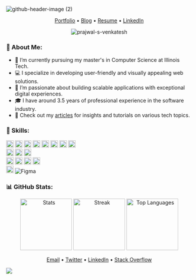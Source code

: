 ![github-header-image (2)](https://github.com/Prajwal-S-Venkatesh/Prajwal-S-Venkatesh/assets/53730619/22115b13-e63a-41dd-a455-7a3978cb0926)

<p align="center">
  <a href="https://www.prajwal.me/">Portfolio</a> •
  <a href="https://www.prajwal.me/blog/">Blog</a> •
  <a href="https://resume.prajwalsv.dev">Resume</a> •
  <a href="https://www.linkedin.com/in/prajwal-s-venkatesh">LinkedIn</a>
</p>

<p align="center">
  <img src="https://komarev.com/ghpvc/?username=prajwal-s-venkatesh&label=Profile%20views&color=brightgreen&style=flat" alt="prajwal-s-venkatesh" />
</p>

<!--
<p align="center" style="visibility: hidden; position: absolute;">
  <img src="https://profile-counter.glitch.me/prajwal-s-venkatesh/count.svg" alt="prajwal-s-venkatesh" />
</p>
-->

<h3 align="left">🚀 About Me:</h3>

- 🔭 I’m currently pursuing my master's in Computer Science at Illinois Tech.
- 💻 I specialize in developing user-friendly and visually appealing web solutions.
- 🌱 I’m passionate about building scalable applications with exceptional digital experiences.
- 🎓 I have around 3.5 years of professional experience in the software industry.
- 📝 Check out my [articles](https://blog.prajwalsv.dev) for insights and tutorials on various tech topics.

<h3 align="left">💼 Skills:</h3>
<p align="left">
  <img height="20" src="https://img.shields.io/badge/C-00599C?style=flat-square&logo=c&logoColor=white" alt="C" />
  <img height="20" src="https://img.shields.io/badge/shell_script-121011?style=flat-square&logo=gnu-bash&logoColor=white" alt="Shell" />
  <img height="20" src="https://img.shields.io/badge/C%2B%2B-00599C?style=flat-square&logo=c%2B%2B&logoColor=white" alt="C++" />
  <img height="20" src="https://img.shields.io/badge/java-ED8B00?style=flat-square&logo=openjdk&logoColor=white" alt="Java" />
  <img height="20" src="https://img.shields.io/badge/javascript-%23323330.svg?style=flat-square&logo=javascript&logoColor=%23F7DF1E" alt="JavaScript" />
  <img height="20" src="https://img.shields.io/badge/typescript-%23007ACC.svg?style=flat-square&logo=typescript&logoColor=white" alt="TypeScript" />
  <img height="20" src="https://img.shields.io/badge/python-3670A0?style=flat-square&logo=python&logoColor=ffdd54" alt="Python" />
  <img height="20" src="https://img.shields.io/badge/go-%2300ADD8.svg?style=flat-square&logo=go&logoColor=white" alt="Go" />
  <br/>
  <img height="20" src="https://img.shields.io/badge/react-%2320232a.svg?style=flat-square&logo=react&logoColor=%2361DAFB" alt="ReactJS" />
  <img height="20" src="https://img.shields.io/badge/next.js-black?style=flat-square&logo=next.js&logoColor=white" alt="Next.js" />
  <img height="20" src="https://img.shields.io/badge/tailwindcss-%2338B2AC.svg?style=flat-square&logo=tailwind-css&logoColor=white" alt="Tailwind CSS" />
  <br/>
  <img height="20" src="https://img.shields.io/badge/node.js-6DA55F?style=flat-square&logo=node.js&logoColor=white" alt="Node.js" />
  <img height="20" src="https://img.shields.io/badge/GraphQL-E10098?style=flat-square&logo=graphql&logoColor=white" alt="GraphQL" />
  <img height="20" src="https://img.shields.io/badge/MongoDB-%234ea94b.svg?style=flat-square&logo=mongodb&logoColor=white" alt="MongoDB" />
  <img height="20" src="https://img.shields.io/badge/postgres-%23316192.svg?style=flat-square&logo=postgresql&logoColor=white" alt="PostgreSQL" />
  <br/>
  <img height="20" src="https://img.shields.io/badge/docker-%230db7ed.svg?style=flat-square&logo=docker&logoColor=white" alt="Docker" />
  <img src="https://img.shields.io/badge/figma-%23F24E1E.svg?style=flat-square&logo=figma&logoColor=white" alt="Figma" />
</p>

<h3 align="left">📊 GitHub Stats:</h3>
<p align="center">
  <img height="140" src="https://github-readme-stats.vercel.app/api?username=prajwal-s-venkatesh&show_icons=true&locale=en&theme=react&cache_seconds=8640" alt="Stats" />

  <img height="140" src="https://github-readme-streak-stats.herokuapp.com/?user=prajwal-s-venkatesh&theme=react&locale=en&cache_seconds=8640" alt="Streak" />

  <img height="140" src="https://github-readme-stats.vercel.app/api/top-langs/?username=prajwal-s-venkatesh&hide_progress=true&theme=react&locale=en&cache_seconds=8640" alt="Top Languages" />
</p>

<p align="center">
  <a href="mailto:contact@prajwalsv.dev">Email</a> •
  <a href="https://twitter.com/__prajwal_sv__">Twitter</a> •
  <a href="https://www.linkedin.com/in/prajwal-s-venkatesh">LinkedIn</a> •
  <a href="https://stackoverflow.com/users/12345678">Stack Overflow</a>
</p>

<!--<p align="center">
    <a href="https://github.com/prajwal-s-venkatesh/blog.prajwalsv.dev">
      <img height="120" align="center" src="https://github-readme-stats.vercel.app/api/pin/?username=prajwal-s-venkatesh&repo=blog.prajwalsv.dev&locale=en&bg_color=45,4568DC,B06AB3&title_color=fff&text_color=fff&icon_color=fff&hide_border=true&cache_seconds=0" />
    </a>
    <a href="https://github.com/prajwal-s-venkatesh/TextMemo">
      <img height="120" align="center" src="https://github-readme-stats.vercel.app/api/pin/?username=prajwal-s-venkatesh&repo=TextMemo&locale=en&bg_color=45,4568DC,B06AB3&title_color=fff&text_color=fff&icon_color=fff&hide_border=true&cache_seconds=86400" />
    </a>
    <a href="https://github.com/prajwal-s-venkatesh/record-manager-c">
      <img height="120" align="center" src="https://github-readme-stats.vercel.app/api/pin/?username=prajwal-s-venkatesh&repo=record-manager-c&locale=en&bg_color=45,4568DC,B06AB3&title_color=fff&text_color=fff&icon_color=fff&hide_border=true" />
    </a>
</p>-->


<img src="https://raw.githubusercontent.com/BEPb/BEPb/main/assets/Bottom_down.svg" >

